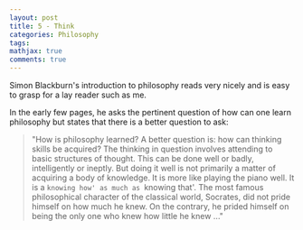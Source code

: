 ```yaml
---
layout: post
title: 5 - Think
categories: Philosophy
tags:
mathjax: true
comments: true
---
```


Simon Blackburn's introduction to philosophy reads very nicely and is easy to grasp for a lay reader such as me. 

In the early few pages, he asks the pertinent question of how can one learn philosophy but states that there is a better question to ask:

>"How is philosophy learned? A better question is: how can thinking skills be acquired? The thinking in question involves attending to basic structures of thought. This can be done well or badly, intelligently or ineptly. But doing it well is not primarily a matter of acquiring a body of knowledge. It is more like playing the piano well. It is a `knowing how' as much as `knowing that'. The most famous philosophical character of the classical world, Socrates, did not pride himself on how much he knew. On the contrary, he prided himself on being the only one who knew how little he knew ..." 

